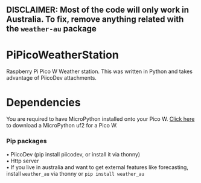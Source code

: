 ## DISCLAIMER: Most of the code will only work in Australia. To fix, remove anything related with the `weather-au` package

# PiPicoWeatherStation
Raspberry Pi Pico W Weather station. This was written in Python and takes advantage of PiicoDev attachments. 

# Dependencies

You are required to have MicroPython installed onto your Pico W. <a href="https://micropython.org/resources/firmware/RPI_PICO_W-20231005-v1.21.0.uf2">Click here</a> to download a MicroPython uf2 for a Pico W. 
### Pip packages
• PiicoDev (pip install piicodev, or install it via thonny) <br>
• Http server <br>
• If you live in australia and want to get external features like forecasting, install `weather_au` via thonny or `pip install weather_au` <br>
